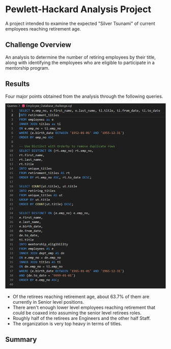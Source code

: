 # Pewlett-Hackard Analysis Project
A project intended to examine the expected "Silver Tsunami" of current employees reaching retirement age.
## Challenge Overview
An analysis to determine the number of retiring employees by their title, along with identifying the employees who are eligible to participate in a mentorship program.
## Results
Four major points obtained from the analysis through the following queries.

![Queries](/Queries/Queries.png "Queries")

- Of the retirees reaching retirement age, about 63.7% of them are currently in Senior level positions.
- There aren't enough lower level employees reaching retirement that could be coaxed into assuming the senior level retirees roles.
- Roughly half of the retirees are Engineers and the other half Staff.
- The organization is very top heavy in terms of titles.
## Summary

